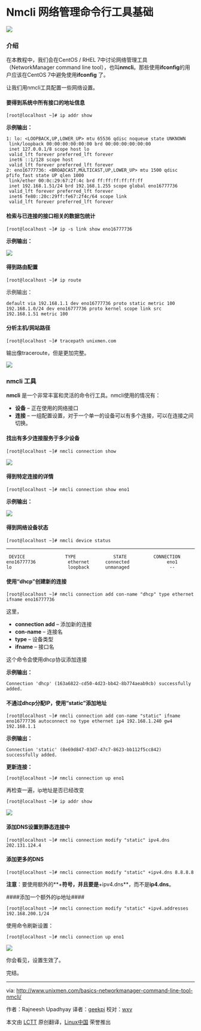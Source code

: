 Nmcli 网络管理命令行工具基础
================================================================================

![](http://1102047360.rsc.cdn77.org/wp-content/uploads/2015/08/networking1.jpg)

### 介绍 ###

在本教程中，我们会在CentOS / RHEL 7中讨论网络管理工具（NetworkManager command line tool），也叫**nmcli**。那些使用**ifconfig**的用户应该在CentOS 7中避免使用**ifconfig** 了。

让我们用nmcli工具配置一些网络设置。

#### 要得到系统中所有接口的地址信息 ####

    [root@localhost ~]# ip addr show

**示例输出：**

    1: lo: <LOOPBACK,UP,LOWER_UP> mtu 65536 qdisc noqueue state UNKNOWN 
     link/loopback 00:00:00:00:00:00 brd 00:00:00:00:00:00
     inet 127.0.0.1/8 scope host lo
     valid_lft forever preferred_lft forever
     inet6 ::1/128 scope host 
     valid_lft forever preferred_lft forever
    2: eno16777736: <BROADCAST,MULTICAST,UP,LOWER_UP> mtu 1500 qdisc pfifo_fast state UP qlen 1000
     link/ether 00:0c:29:67:2f:4c brd ff:ff:ff:ff:ff:ff
     inet 192.168.1.51/24 brd 192.168.1.255 scope global eno16777736
     valid_lft forever preferred_lft forever
     inet6 fe80::20c:29ff:fe67:2f4c/64 scope link 
     valid_lft forever preferred_lft forever

#### 检索与已连接的接口相关的数据包统计 ####

    [root@localhost ~]# ip -s link show eno16777736

**示例输出：**

![](http://www.unixmen.com/wp-content/uploads/2015/08/unxmen_0111.png)

#### 得到路由配置 ####

    [root@localhost ~]# ip route

示例输出：

    default via 192.168.1.1 dev eno16777736 proto static metric 100 
    192.168.1.0/24 dev eno16777736 proto kernel scope link src 192.168.1.51 metric 100

#### 分析主机/网站路径 ####

    [root@localhost ~]# tracepath unixmen.com

输出像traceroute，但是更加完整。

![](http://www.unixmen.com/wp-content/uploads/2015/08/unxmen_01211.png)

### nmcli 工具 ###

**nmcli** 是一个非常丰富和灵活的命令行工具。nmcli使用的情况有：

- **设备** – 正在使用的网络接口
- **连接** – 一组配置设置，对于一个单一的设备可以有多个连接，可以在连接之间切换。

#### 找出有多少连接服务于多少设备 ####

    [root@localhost ~]# nmcli connection show

![](http://www.unixmen.com/wp-content/uploads/2015/08/unxmen_013.png)

#### 得到特定连接的详情 ####

    [root@localhost ~]# nmcli connection show eno1

**示例输出：**

![](http://www.unixmen.com/wp-content/uploads/2015/08/unxmen_0141.png)

#### 得到网络设备状态 ####

    [root@localhost ~]# nmcli device status

----------

     DEVICE               TYPE              STATE          CONNECTION 
    eno16777736            ethernet      connected              eno1 
    lo                     loopback      unmanaged               --

#### 使用“dhcp”创建新的连接 ####

    [root@localhost ~]# nmcli connection add con-name "dhcp" type ethernet ifname eno16777736

这里，

- **connection add** – 添加新的连接
- **con-name** – 连接名
- **type** – 设备类型
- **ifname** – 接口名

这个命令会使用dhcp协议添加连接

**示例输出：**

    Connection 'dhcp' (163a6822-cd50-4d23-bb42-8b774aeab9cb) successfully added.

#### 不通过dhcp分配IP，使用“static”添加地址 ####

    [root@localhost ~]# nmcli connection add con-name "static" ifname eno16777736 autoconnect no type ethernet ip4 192.168.1.240 gw4 192.168.1.1

**示例输出：**

    Connection 'static' (8e69d847-03d7-47c7-8623-bb112f5cc842) successfully added.

**更新连接：**

    [root@localhost ~]# nmcli connection up eno1

再检查一遍，ip地址是否已经改变

    [root@localhost ~]# ip addr show

![](http://www.unixmen.com/wp-content/uploads/2015/08/unxmen_0151.png)

#### 添加DNS设置到静态连接中 ####

    [root@localhost ~]# nmcli connection modify "static" ipv4.dns 202.131.124.4

#### 添加更多的DNS ####

	[root@localhost ~]# nmcli connection modify "static" +ipv4.dns 8.8.8.8

**注意**：要使用额外的**+**符号，并且要是**+ipv4.dns**，而不是**ip4.dns**。

####添加一个额外的ip地址####

    [root@localhost ~]# nmcli connection modify "static" +ipv4.addresses 192.168.200.1/24

使用命令刷新设置：

    [root@localhost ~]# nmcli connection up eno1

![](http://www.unixmen.com/wp-content/uploads/2015/08/unxmen_016.png)

你会看见，设置生效了。

完结。

--------------------------------------------------------------------------------

via: http://www.unixmen.com/basics-networkmanager-command-line-tool-nmcli/

作者：Rajneesh Upadhyay
译者：[geekpi](https://github.com/geekpi)
校对：[wxy](https://github.com/wxy)

本文由 [LCTT](https://github.com/LCTT/TranslateProject) 原创翻译，[Linux中国](https://linux.cn/) 荣誉推出
